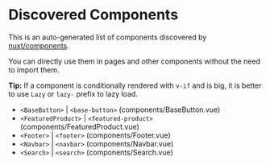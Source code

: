 # Discovered Components

This is an auto-generated list of components discovered by [nuxt/components](https://github.com/nuxt/components).

You can directly use them in pages and other components without the need to import them.

**Tip:** If a component is conditionally rendered with `v-if` and is big, it is better to use `Lazy` or `lazy-` prefix to lazy load.

- `<BaseButton>` | `<base-button>` (components/BaseButton.vue)
- `<FeaturedProduct>` | `<featured-product>` (components/FeaturedProduct.vue)
- `<Footer>` | `<footer>` (components/Footer.vue)
- `<Navbar>` | `<navbar>` (components/Navbar.vue)
- `<Search>` | `<search>` (components/Search.vue)
